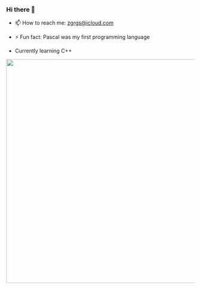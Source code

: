 ### Hi there 👋

- 📫 How to reach me: zgrgs@icloud.com

- ⚡ Fun fact: Pascal was my first programming language

- Currently learning C++ 

<p align="center">
<img src="https://github-readme-stats.vercel.app/api?username=zacharidis&show_icons=true&count_private=true&theme=solarized-light&hide_border=true" width="600">
</p>
<!--
**zacharidis/zacharidis** is a ✨ _special_ ✨ repository because its `README.md` (this file) appears on your GitHub profile.

Here are some ideas to get you started:



-->
